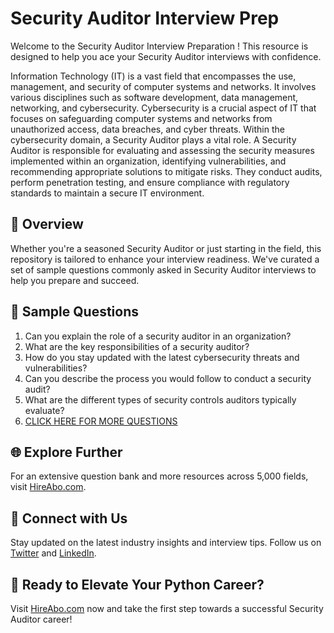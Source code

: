 # Security Auditor Interview Prep

Welcome to the Security Auditor Interview Preparation ! This resource is designed to help you ace your Security Auditor interviews with confidence.

Information Technology (IT) is a vast field that encompasses the use, management, and security of computer systems and networks. It involves various disciplines such as software development, data management, networking, and cybersecurity. Cybersecurity is a crucial aspect of IT that focuses on safeguarding computer systems and networks from unauthorized access, data breaches, and cyber threats. Within the cybersecurity domain, a Security Auditor plays a vital role. A Security Auditor is responsible for evaluating and assessing the security measures implemented within an organization, identifying vulnerabilities, and recommending appropriate solutions to mitigate risks. They conduct audits, perform penetration testing, and ensure compliance with regulatory standards to maintain a secure IT environment.

## 🚀 Overview

Whether you're a seasoned Security Auditor or just starting in the field, this repository is tailored to enhance your interview readiness. We've curated a set of sample questions commonly asked in Security Auditor interviews to help you prepare and succeed.

## 📝 Sample Questions

1. Can you explain the role of a security auditor in an organization?
2. What are the key responsibilities of a security auditor?
3. How do you stay updated with the latest cybersecurity threats and vulnerabilities?
4. Can you describe the process you would follow to conduct a security audit?
5. What are the different types of security controls auditors typically evaluate?
6. [CLICK HERE FOR MORE QUESTIONS](https://hireabo.com/job/0_2_10/Security%20Auditor)

## 🌐 Explore Further

For an extensive question bank and more resources across 5,000 fields, visit [HireAbo.com](https://www.hireabo.com).

## 📱 Connect with Us

Stay updated on the latest industry insights and interview tips. Follow us on [Twitter](https://twitter.com/hireabo) and [LinkedIn](https://www.linkedin.com/in/hire-abo-3609972a8/).

## 🚀 Ready to Elevate Your Python Career?

Visit [HireAbo.com](https://www.hireabo.com) now and take the first step towards a successful Security Auditor career!